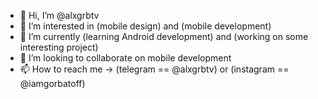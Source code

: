 - 👋 Hi, I’m @alxgrbtv
- 👀 I’m interested in (mobile design) and (mobile development)
- 🌱 I’m currently (learning Android development) and (working on some interesting project)
- 💞️ I’m looking to collaborate on mobile development
- 📫 How to reach me -> (telegram == @alxgrbtv) or (instagram == @iamgorbatoff)

<!---
alxgrbtv/alxgrbtv is a ✨ special ✨ repository because its `README.md` (this file) appears on your GitHub profile.
You can click the Preview link to take a look at your changes.
--->
